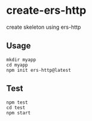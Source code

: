 # create-ers-http
create skeleton using ers-http

## Usage

```
mkdir myapp
cd myapp 
npm init ers-http@latest

```

## Test

```
npm test
cd test
npm start
```
